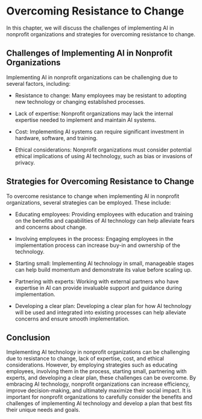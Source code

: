 Overcoming Resistance to Change
======================================================================================

In this chapter, we will discuss the challenges of implementing AI in nonprofit organizations and strategies for overcoming resistance to change.

Challenges of Implementing AI in Nonprofit Organizations
--------------------------------------------------------

Implementing AI in nonprofit organizations can be challenging due to several factors, including:

* Resistance to change: Many employees may be resistant to adopting new technology or changing established processes.

* Lack of expertise: Nonprofit organizations may lack the internal expertise needed to implement and maintain AI systems.

* Cost: Implementing AI systems can require significant investment in hardware, software, and training.

* Ethical considerations: Nonprofit organizations must consider potential ethical implications of using AI technology, such as bias or invasions of privacy.

Strategies for Overcoming Resistance to Change
----------------------------------------------

To overcome resistance to change when implementing AI in nonprofit organizations, several strategies can be employed. These include:

* Educating employees: Providing employees with education and training on the benefits and capabilities of AI technology can help alleviate fears and concerns about change.

* Involving employees in the process: Engaging employees in the implementation process can increase buy-in and ownership of the technology.

* Starting small: Implementing AI technology in small, manageable stages can help build momentum and demonstrate its value before scaling up.

* Partnering with experts: Working with external partners who have expertise in AI can provide invaluable support and guidance during implementation.

* Developing a clear plan: Developing a clear plan for how AI technology will be used and integrated into existing processes can help alleviate concerns and ensure smooth implementation.

Conclusion
----------

Implementing AI technology in nonprofit organizations can be challenging due to resistance to change, lack of expertise, cost, and ethical considerations. However, by employing strategies such as educating employees, involving them in the process, starting small, partnering with experts, and developing a clear plan, these challenges can be overcome. By embracing AI technology, nonprofit organizations can increase efficiency, improve decision-making, and ultimately maximize their social impact. It is important for nonprofit organizations to carefully consider the benefits and challenges of implementing AI technology and develop a plan that best fits their unique needs and goals.
